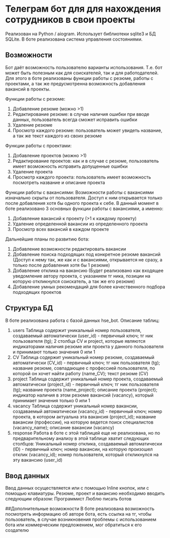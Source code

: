 # Телеграм бот для для нахождения сотрудников в свои проекты
Реализован на Python / aiogram. Использует библиотеки sqlite3 и БД SQLite. В боте реализована система управления состояниями.

## Возможности
Бот даёт возможность пользователю варианты использования. Т.е. бот может быть полезным как для соискателей, так и для работодателей.
Для этого в боте реализованы функции работы с резюме, работы с проектами, а так же предусмотренна возможность добавления вакансий в проекты.

Функции работы с резюме:
1) Добавление резюме (можно >1)
2) Редактирование резюме: в случае наличия ошибки при вводе данных, пользователь всегда сможет исправить ошибки
3) Удаление резюме
4) Просмотр каждого резюме: пользователь может увидеть название, а так же текст каждого из своих резюме

Функции работы с проектами:
1) Добавление проектов (можно >1)
2) Редактирование проектов: как и в случае с резюме, пользователь имеет возможность исправить допущенные ошибки
3) Удаление проекта
4) Просмотр каждого проекта: пользователь имеет возможность посмотреть название и описание проекта

Функции работы с вакансиями:
Возможности работы с вакансиями изначально скрыты от пользователя. Доступ к ним открывается только после добавления хотя бы одного проекта к себе.
В данный момент в боте реализовано 3 основных функции работы с вакансиями, а именно:
1) Добавление вакансий к проекту (>1 к каждому проекту)
2) Удаление определенной вакансии из определенного проекта
3) Просмотр всех вакансий в каждом проекте

Дальнейшие планы по развитию бота:
1) Добавление возможности редактировать вакансии
2) Добавление поиска подходящих под конкретное резюме вакансий (Доступ к нему так, же как и с вакансиями, открывается не сразу, а только после добавления хотя бы 1 резюме)
3) Добавление отклика на вакансию (Будет реализовано как входящее уведомление автору проекта, с указанием тг ника, позиции на которую откликнулся соискатель, а так же его резюме)
4) Добавление умных рекомендаций для более качественного подбора подходящих проектов


## Структура БД

В боте реализована работа с базой данных hse_bot. 
Описание таблиц:

1) users
Таблица содержит уникальный номер пользователя, создаваемый автоматически (user_id) - первичный ключ; тг ник пользователя (tg); 2 столбца CV и project, которые являются индикаторами наличия резюме или проекта у данного пользователя и принимают только значения 0 или 1
2) CV
Таблица содержит уникальный номер резюме, создаваемый автоматически (CV_id) - первичный ключ; тг ник пользователя (tg); название резюме, совпадающее с профессией пользователя, по которой он хочет найти работу (name_CV); текст резюме (CV)
3) project
Таблица содержит уникальный номер проекта, создаваемый автоматически (project_id) - первичный ключ; тг ник пользователя (tg); название проекта (name_project); описание проекта (project); индикатор наличия в этом резюме вакансий (vacancy), который принимает значения только 0 или 1
4) vacancy
Таблица содержит уникальный номер вакансии, создаваемый автоматически (vacancy_id) - первичный ключ; номер проекта, в котором актуальна эта вакансия (project_id); название вакансии (профессии), на которую ведется поиск специалистов (vacancy_name); описание вакансии (vacancy)
5) response
Работа в боте с этой таблицей еще не реализована, но по предварительному анализу в этой таблице хватит следующих столбцов:
Уникальный номер отклика, создаваемый автоматически (ID) - первичный ключ; номер вакансии, на которую произошел отклик (vacancy_id); номер пользователя, который откликнулся на эту вакансию (user_id)

## Ввод данных
Ввод данных осуществляется или с помощью Inline кнопок, или с помощью клавиатуры. 
Резюме, проект и вакансию необходимо вводить следующим образом:
Программист
Люблю писать ботов


##Дополнительные возможности
В боте реализована возможность посмотреть информацию об авторе бота, есть ссылка на тг, чтобы пользователь, в случае возникновения проблемы с использованием бота или коммерческим предложением, мог обратиться к его создателю
